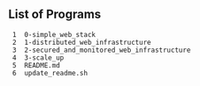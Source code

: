 ## List of Programs

     1	0-simple_web_stack
     2	1-distributed_web_infrastructure
     3	2-secured_and_monitored_web_infrastructure
     4	3-scale_up
     5	README.md
     6	update_readme.sh
